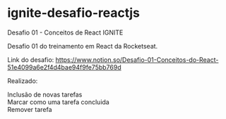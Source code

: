 # ignite-desafio-reactjs
Desafio 01 - Conceitos de React IGNITE

Desafio 01 do treinamento em React da Rocketseat.

Link do desafio: https://www.notion.so/Desafio-01-Conceitos-do-React-51e4099a6e2f4d4bae94f9fe75bb769d

Realizado:

Inclusão de novas tarefas</br>
Marcar como uma tarefa concluida</br>
Remover tarefa</br>





